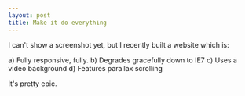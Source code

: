 ```yaml
---
layout: post
title: Make it do everything
---
```


I can't show a screenshot yet, but I recently built a website which is:

a) Fully responsive, fully.
b) Degrades gracefully down to IE7
c) Uses a video background
d) Features parallax scrolling

It's pretty epic.
